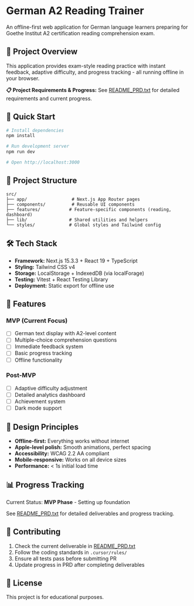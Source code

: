 # German A2 Reading Trainer

An offline-first web application for German language learners preparing for Goethe Institut A2 certification reading comprehension exam.

## 🎯 Project Overview

This application provides exam-style reading practice with instant feedback, adaptive difficulty, and progress tracking - all running offline in your browser.

**📋 Project Requirements & Progress:** See [README_PRD.txt](./README_PRD.txt) for detailed requirements and current progress.

## 🚀 Quick Start

```bash
# Install dependencies
npm install

# Run development server
npm run dev

# Open http://localhost:3000
```

## 📁 Project Structure

```
src/
├── app/                 # Next.js App Router pages
├── components/          # Reusable UI components
├── features/           # Feature-specific components (reading, dashboard)
├── lib/                # Shared utilities and helpers
└── styles/             # Global styles and Tailwind config
```

## 🛠 Tech Stack

- **Framework:** Next.js 15.3.3 + React 19 + TypeScript
- **Styling:** Tailwind CSS v4
- **Storage:** LocalStorage + IndexedDB (via localForage)
- **Testing:** Vitest + React Testing Library
- **Deployment:** Static export for offline use

## 📖 Features

### MVP (Current Focus)
- [ ] German text display with A2-level content
- [ ] Multiple-choice comprehension questions
- [ ] Immediate feedback system
- [ ] Basic progress tracking
- [ ] Offline functionality

### Post-MVP
- [ ] Adaptive difficulty adjustment
- [ ] Detailed analytics dashboard
- [ ] Achievement system
- [ ] Dark mode support

## 🎨 Design Principles

- **Offline-first:** Everything works without internet
- **Apple-level polish:** Smooth animations, perfect spacing
- **Accessibility:** WCAG 2.2 AA compliant
- **Mobile-responsive:** Works on all device sizes
- **Performance:** < 1s initial load time

## 📊 Progress Tracking

Current Status: **MVP Phase** - Setting up foundation

See [README_PRD.txt](./README_PRD.txt) for detailed deliverables and progress tracking.

## 🤝 Contributing

1. Check the current deliverable in [README_PRD.txt](./README_PRD.txt)
2. Follow the coding standards in `.cursor/rules/`
3. Ensure all tests pass before submitting PR
4. Update progress in PRD after completing deliverables

## 📄 License

This project is for educational purposes.
